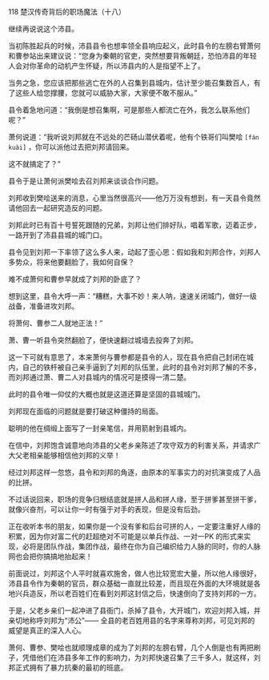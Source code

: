 118 楚汉传奇背后的职场魔法（十八）





继续再说说这个沛县。

当初陈胜起兵的时候，沛县县令也想率领全县响应起义，此时县令的左膀右臂萧何和曹参站出来建议说：“您身为秦朝的官吏，突然想要背叛朝廷，恐怕沛县的年轻人会对你革命的动机产生怀疑，所以沛县内的人是指望不上了。

当务之急，您应该把那些逃亡在外的人召集到县城内，估计至少能召集数百人，有了这些人给您撑腰，您就可以威胁大家，大家便不敢不服从。”



县令着急地问道：“我倒是想召集啊，可是那些人都流亡在外，我怎么联系他们呢？”

萧何说道：“我听说刘邦就在不远处的芒砀山潜伏着呢，他有个铁哥们叫樊哙 `[fán kuài]` ，你可以派他过去把刘邦请回来。

这不就搞定了？”

县令于是让萧何派樊哙去召刘邦来谈谈合作问题。



刘邦收到樊哙送来的消息，心里当然很高兴——他万万没有想到，有一天县令竟然请他回去一起研究造反的问题。

刘邦此时已有百十号誓死跟随的兄弟，刘邦让他们排好队，唱着军歌，迈着正步，一路开到了沛县县城的城门口。

县令见到刘邦一下率领了这么多人来，动起了歪心思：假如我和刘邦合作，刘邦人多势众，将来他要翻脸了，我如何自保？

难不成萧何和曹参早就成了刘邦的卧底了？

想到这里，县令大呼一声：“糟糕，大事不妙！来人呐，速速关闭城门，做好一级战备，准备进攻刘邦。

将萧何、曹参二人就地正法！”



萧、曹一听县令突然翻脸了，便快速翻过城墙去投奔了刘邦。

这一下可就有意思了，本来萧何与曹参都是县令的人，现在县令把自己封闭在城内，自己的铁杆被自己亲手逼到了刘邦的队伍里，此时的县令对刘邦了解的不多，而刘邦通过萧、曹二人对县城内的情况可是摸得一清二楚。

此时的县令唯一仰仗的大概也就是这道还算是坚固的县城城门。

刘邦现在面临的问题就是要打破这种僵持的局面。

聪明的他在绸缎上面写了一封亲笔信，并用箭射到县城内。

在信中，刘邦饱含诚意地向沛县的父老乡亲陈述了攻守双方的利害关系，并请求广大父老相亲能够相信他刘邦的义举！



经过刘邦这样一忽悠，县令和刘邦的角逐，由原本的军事实力的对抗演变成了人品的比拼。

不过话说回来，职场的竞争归根结底就是拼人品和拼人缘，至于拼爹甚至拼干爹，就像兴奋剂，可以让你一时有强于对手的表现，但是没有后劲。

正在收听本书的朋友，如果你是一个没有爹和后台可拼的人，一定要注重好人缘的积累，因为你对富二代的赶超绝对不可能是以单兵作战、一对一PK 的形式来实现，必将是团队作战，集团作战，最终在你为自己编织给力人脉的同时，你的人脉网也会把你搞搞地抬起来！



前面说过，刘邦这个人平时就喜欢施舍，做人也比较宽宏大量，所以他人缘很好，沛县县令作为秦朝的官员，群众基础一直就比较差，而且现在外面的大环境就是各地兴兵造反，所以老百姓们在看到刘邦这封信之后，快速倒向了支持刘邦的一方。

于是，父老乡亲们一起冲进了县衙门，杀掉了县令，大开城门，欢迎刘邦入城，并亲切地称呼刘邦为“沛公”—— 全县的老百姓用县的名字来尊称刘邦，可见刘邦的威望是真正的深入人心。

萧何、曹参、樊哙也就顺理成章的成为了刘邦的左膀右臂，几个人倒是也有两把刷子，凭借他们在沛县多年工作的影响力，为刘邦快速召集了三千多人，就这样，刘邦正式拥有了暴力抗秦的最初的班底。


